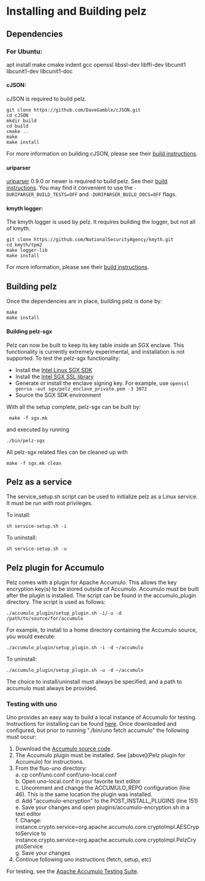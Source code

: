 # Installing and Building pelz

## Dependencies

### For Ubuntu:
apt install make cmake indent gcc openssl libssl-dev libffi-dev libcunit1 libcunit1-dev libcunit1-doc

#### cJSON:
cJSON is required to build pelz.  

    git clone https://github.com/DaveGamble/cJSON.git
    cd cJSON
    mkdir build
    cd build
    cmake ..
    make
    make install

For more information on building cJSON, please see their [build instructions](https://github.com/DaveGamble/cJSON#building).

#### uriparser
[uriparser](https://github.com/uriparser/uriparser) 0.9.0 or newer is required to build pelz. See their [build instructions](https://github.com/uriparser/uriparser#compilation). You may find it convenient to use the ```-DURIPARSER_BUILD_TESTS=OFF``` and ```-DURIPARSER_BUILD_DOCS=OFF``` flags.

#### kmyth logger:
The kmyth logger is used by pelz. It requires building the logger, but not all of kmyth.  

    git clone https://github.com/NationalSecurityAgency/kmyth.git
    cd kmyth/tpm2
    make logger-lib
    make install

For more information, please see their [build instructions](https://github.com/NationalSecurityAgency/kmyth/blob/main/tpm2/INSTALL.md).
## Building pelz
Once the dependencies are in place, building pelz is done by:

    make
    make install

#### Building pelz-sgx
Pelz can now be built to keep its key table inside an SGX enclave. This functionality is currently extremely experimental, and installation is not supported. To test the pelz-sgx functionality:
 * Install the [Intel Linux SGX SDK](https://github.com/intel/linux-sgx)
 * Install the [Intel SGX SSL library](https://github.com/intel/intel-sgx-ssl)
 * Generate or install the enclave signing key. For example, use ```openssl genrsa -out sgx/pelz_enclave_private.pem -3 3072```
 * Source the SGX SDK environment

With all the setup complete, pelz-sgx can be built by:

     make -f sgx.mk

and executed by running

	./bin/pelz-sgx

All pelz-sgx related files can be cleaned up with

    make -f sgx.mk clean

## Pelz as a service
The service_setup.sh script can be used to initialize pelz as a Linux service. It must be run with root privileges.

To install:

	sh service-setup.sh -i

To uninstall:

	sh service-setup.sh -u

## Pelz plugin for Accumulo
Pelz comes with a plugin for Apache Accumulo. This allows the key encryption key(s) to be stored outside of Accumulo. Accumulo must be built after the plugin is installed. The script can be found in the accumulo_plugin directory. The script is used as follows:

    ./accumulo_plugin/setup_plugin.sh -i/-u -d /path/to/source/for/accumulo

For example, to install to a home directory containing the Accumulo source, you would execute:

    ./accumulo_plugin/setup_plugin.sh -i -d ~/accumulo

To uninstall:

    ./accumulo_plugin/setup_plugin.sh -u -d ~/accumulo

The choice to install/uninstall must always be specified, and a path to accumulo must always be provided.

### Testing with uno
Uno provides an easy way to build a local instance of Accumulo for testing. Instructions for installing can be found [here](https://github.com/apache/fluo-uno). Once downloaded and configured, but prior to running "./bin/uno fetch accumulo" the following must occur:  

1. Download the [Accumulo source code](https://github.com/apache/accumulo).
2. The Accumulo plugin must be installed. See [above](Pelz plugin for Accumulo) for instructions.
3. From the fluo-uno directory:  
    a. cp conf/uno.conf conf/uno-local.conf  
    b. Open uno-local.conf in your favorite text editor  
    c. Uncomment and change the ACCUMULO_REPO configuration (line 46). This is the same location the plugin was installed.  
    d. Add "accumulo-encryption" to the POST_INSTALL_PLUGINS (line 151)  
    e. Save your changes and open plugins/accumulo-encryption.sh in a text editor  
    f. Change:  
        instance.crypto.service=org.apache.accumulo.core.cryptoImpl.AESCryptoService to  
        instance.crypto.service=org.apache.accumulo.core.cryptoImpl.PelzCryptoService  
    g. Save your changes  
4. Continue following uno instructions (fetch, setup, etc)

For testing, see the [Apache Accumulo Testing Suite](https://github.com/apache/accumulo-testing).
